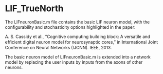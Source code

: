 LIF_TrueNorth
=============
The LIFneuronBasic.m file contains the basic LIF neuron model, with the configurability and stochasticity options highlighted in the paper:

A. S. Cassidy et al., “Cognitive computing building block: A versatile and efﬁcient digital neuron model for neurosynaptic cores,” in International Joint Conference on Neural Networks (IJCNN). IEEE, 2013.

The basic neuron model of LIFneuronBasic.m is extended into a network model by replacing the user inputs by inputs from the axons of other neurons.
